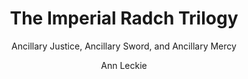 ---
title: "The Imperial Radch Trilogy"
subtitle: "Ancillary Justice, Ancillary Sword, and Ancillary Mercy"
author: Ann Leckie
author_last: Leckie
slug: leckie-imperial-radch-trilogy
type: fiction
img: true
genre: science fiction
isbn: 9780316513319
goodreads_id: 34962215
pages: 1248
publish_year: 2017
rating: 
date_started:
date_completed:
priority: high
---